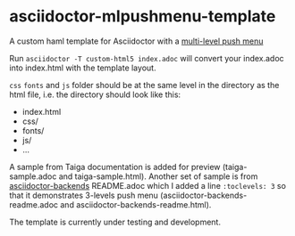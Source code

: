 # asciidoctor-mlpushmenu-template
A custom haml template for Asciidoctor with a [multi-level push menu](http://tympanus.net/codrops/2013/08/13/multi-level-push-menu)

Run `asciidoctor -T custom-html5 index.adoc` will convert your index.adoc into index.html with the template layout.

`css` `fonts` and `js` folder should be at the same level in the directory as the html file, i.e. the directory should look like this:

- index.html
- css/
- fonts/
- js/
- ...

A sample from Taiga documentation is added for preview (taiga-sample.adoc and taiga-sample.html). Another set of sample is from [asciidoctor-backends](https://github.com/asciidoctor/asciidoctor-backends) README.adoc which I added a line `:toclevels: 3` so that it demonstrates 3-levels push menu (asciidoctor-backends-readme.adoc and asciidoctor-backends-readme.html).

The template is currently under testing and development.
